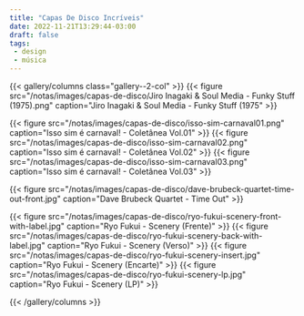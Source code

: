 ```yaml
---
title: "Capas De Disco Incríveis"
date: 2022-11-21T13:29:44-03:00
draft: false
tags:
 - design
 - música
---
```


{{< gallery/columns class="gallery--2-col" >}}
{{< figure src="/notas/images/capas-de-disco/Jiro Inagaki & Soul Media - Funky Stuff (1975).png" caption="Jiro Inagaki & Soul Media - Funky Stuff (1975" >}}

{{< figure src="/notas/images/capas-de-disco/isso-sim-carnaval01.png" caption="Isso sim é carnaval! - Coletânea Vol.01" >}}
{{< figure src="/notas/images/capas-de-disco/isso-sim-carnaval02.png" caption="Isso sim é carnaval! - Coletânea Vol.02" >}}
{{< figure src="/notas/images/capas-de-disco/isso-sim-carnaval03.png" caption="Isso sim é carnaval! - Coletânea Vol.03" >}}

{{< figure src="/notas/images/capas-de-disco/dave-brubeck-quartet-time-out-front.jpg" caption="Dave Brubeck Quartet - Time Out" >}}

{{< figure src="/notas/images/capas-de-disco/ryo-fukui-scenery-front-with-label.jpg" caption="Ryo Fukui - Scenery (Frente)" >}}
{{< figure src="/notas/images/capas-de-disco/ryo-fukui-scenery-back-with-label.jpg" caption="Ryo Fukui - Scenery (Verso)" >}}
{{< figure src="/notas/images/capas-de-disco/ryo-fukui-scenery-insert.jpg" caption="Ryo Fukui - Scenery (Encarte)" >}}
{{< figure src="/notas/images/capas-de-disco/ryo-fukui-scenery-lp.jpg" caption="Ryo Fukui - Scenery (LP)" >}}


{{< /gallery/columns >}}